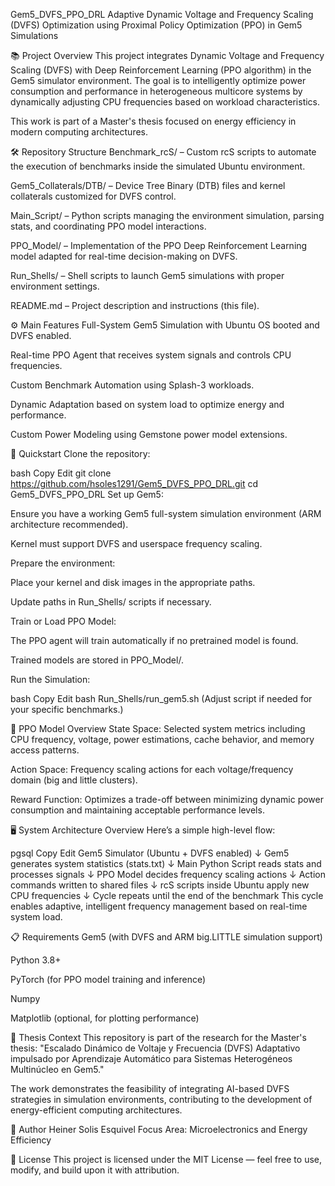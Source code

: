 Gem5_DVFS_PPO_DRL
Adaptive Dynamic Voltage and Frequency Scaling (DVFS) Optimization using Proximal Policy Optimization (PPO) in Gem5 Simulations

📚 Project Overview
This project integrates Dynamic Voltage and Frequency Scaling (DVFS) with Deep Reinforcement Learning (PPO algorithm) in the Gem5 simulator environment.
The goal is to intelligently optimize power consumption and performance in heterogeneous multicore systems by dynamically adjusting CPU frequencies based on workload characteristics.

This work is part of a Master's thesis focused on energy efficiency in modern computing architectures.

🛠️ Repository Structure
Benchmark_rcS/ – Custom rcS scripts to automate the execution of benchmarks inside the simulated Ubuntu environment.

Gem5_Collaterals/DTB/ – Device Tree Binary (DTB) files and kernel collaterals customized for DVFS control.

Main_Script/ – Python scripts managing the environment simulation, parsing stats, and coordinating PPO model interactions.

PPO_Model/ – Implementation of the PPO Deep Reinforcement Learning model adapted for real-time decision-making on DVFS.

Run_Shells/ – Shell scripts to launch Gem5 simulations with proper environment settings.

README.md – Project description and instructions (this file).

⚙️ Main Features
Full-System Gem5 Simulation with Ubuntu OS booted and DVFS enabled.

Real-time PPO Agent that receives system signals and controls CPU frequencies.

Custom Benchmark Automation using Splash-3 workloads.

Dynamic Adaptation based on system load to optimize energy and performance.

Custom Power Modeling using Gemstone power model extensions.

🚀 Quickstart
Clone the repository:

bash
Copy
Edit
git clone https://github.com/hsoles1291/Gem5_DVFS_PPO_DRL.git
cd Gem5_DVFS_PPO_DRL
Set up Gem5:

Ensure you have a working Gem5 full-system simulation environment (ARM architecture recommended).

Kernel must support DVFS and userspace frequency scaling.

Prepare the environment:

Place your kernel and disk images in the appropriate paths.

Update paths in Run_Shells/ scripts if necessary.

Train or Load PPO Model:

The PPO agent will train automatically if no pretrained model is found.

Trained models are stored in PPO_Model/.

Run the Simulation:

bash
Copy
Edit
bash Run_Shells/run_gem5.sh
(Adjust script if needed for your specific benchmarks.)

🧠 PPO Model Overview
State Space: Selected system metrics including CPU frequency, voltage, power estimations, cache behavior, and memory access patterns.

Action Space: Frequency scaling actions for each voltage/frequency domain (big and little clusters).

Reward Function: Optimizes a trade-off between minimizing dynamic power consumption and maintaining acceptable performance levels.

🖥️ System Architecture Overview
Here’s a simple high-level flow:

pgsql
Copy
Edit
Gem5 Simulator (Ubuntu + DVFS enabled)
        ↓
Gem5 generates system statistics (stats.txt)
        ↓
Main Python Script reads stats and processes signals
        ↓
PPO Model decides frequency scaling actions
        ↓
Action commands written to shared files
        ↓
rcS scripts inside Ubuntu apply new CPU frequencies
        ↓
Cycle repeats until the end of the benchmark
This cycle enables adaptive, intelligent frequency management based on real-time system load.

📋 Requirements
Gem5 (with DVFS and ARM big.LITTLE simulation support)

Python 3.8+

PyTorch (for PPO model training and inference)

Numpy

Matplotlib (optional, for plotting performance)

📑 Thesis Context
This repository is part of the research for the Master's thesis:
"Escalado Dinámico de Voltaje y Frecuencia (DVFS) Adaptativo impulsado por Aprendizaje Automático para Sistemas Heterogéneos Multinúcleo en Gem5."

The work demonstrates the feasibility of integrating AI-based DVFS strategies in simulation environments, contributing to the development of energy-efficient computing architectures.

👤 Author
Heiner Solis Esquivel
Focus Area: Microelectronics and Energy Efficiency

📜 License
This project is licensed under the MIT License — feel free to use, modify, and build upon it with attribution.

